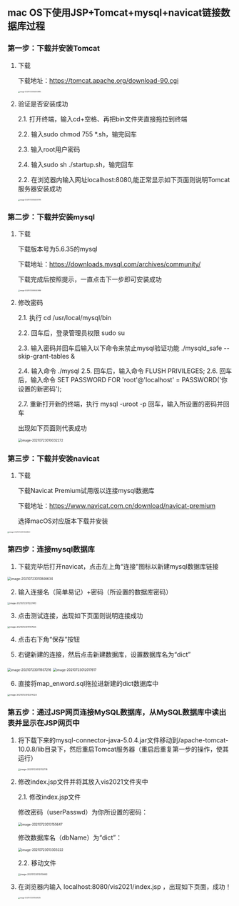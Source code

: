 ## mac OS下使用JSP+Tomcat+mysql+navicat链接数据库过程

### 第一步：下载并安装Tomcat

1. 下载

   下载地址：https://tomcat.apache.org/download-90.cgi

   <img src="/Users/serein/Library/Application Support/typora-user-images/image-20210723004050680.png" alt="image-20210723004050680" style="zoom: 25%;" />

2. 验证是否安装成功

   2.1. 打开终端，输入cd+空格、再把bin文件夹直接拖拉到终端

   2.2. 输入sudo chmod 755 *.sh，输完回车

   2.3. 输入root用户密码

   2.4. 输入sudo sh ./startup.sh，输完回车

   2.2. 在浏览器内输入网址localhost:8080,能正常显示如下页面则说明Tomcat服务器安装成功

   <img src="/Users/serein/Library/Application Support/typora-user-images/image-20210723004455790.png" alt="image-20210723004455790" style="zoom:25%;" />

   

### 第二步：下载并安装mysql

1. 下载

   下载版本号为5.6.35的mysql

   下载地址：https://downloads.mysql.com/archives/community/

   下载完成后按照提示，一直点击下一步即可安装成功

   <img src="/Users/serein/Library/Application Support/typora-user-images/image-20210723005020986.png" alt="image-20210723005020986" style="zoom:25%;" />

2. 修改密码

   2.1. 执行 cd /usr/local/mysql/bin

   2.2. 回车后，登录管理员权限 sudo su

   2.3. 输入密码并回车后输入以下命令来禁止mysql验证功能 ./mysqld_safe --skip-grant-tables &

   2.4. 输入命令 ./mysql
   2.5. 回车后，输入命令 FLUSH PRIVILEGES;
   2.6. 回车后，输入命令 SET PASSWORD FOR 'root'@'localhost' = PASSWORD('你设置的新密码');

   2.7. 重新打开新的终端，执行 mysql -uroot -p 回车，输入所设置的密码并回车

   出现如下页面则代表成功

   <img src="/Users/serein/Library/Application Support/typora-user-images/image-20210723010032272.png" alt="image-20210723010032272" style="zoom: 50%;" />

   

### 第三步：下载并安装navicat

1. 下载

   下载Navicat Premium试用版以连接mysql数据库

   下载地址：https://www.navicat.com.cn/download/navicat-premium

   选择macOS对应版本下载并安装

<img src="/Users/serein/Library/Application Support/typora-user-images/image-20210723010532840.png" alt="image-20210723010532840" style="zoom:25%;" />

### 第四步：连接mysql数据库

1. 下载完毕后打开navicat，点击左上角“连接”图标以新建mysql数据库链接

<img src="/Users/serein/Library/Application Support/typora-user-images/image-20210723010846634.png" alt="image-20210723010846634" style="zoom: 50%;" />

2. 输入连接名（简单易记）+密码（所设置的数据库密码）

<img src="/Users/serein/Library/Application Support/typora-user-images/image-20210723011227410.png" alt="image-20210723011227410" style="zoom:33%;" />

3. 点击测试连接，出现如下页面则说明连接成功

<img src="/Users/serein/Library/Application Support/typora-user-images/image-20210723011147555.png" alt="image-20210723011147555" style="zoom:33%;" />

4. 点击右下角“保存”按钮

5. 右键新建的连接，然后点击新建数据库，设置数据库名为“dict”

<img src="/Users/serein/Library/Application Support/typora-user-images/image-20210723011937216.png" alt="image-20210723011937216" style="zoom:50%;" />

<img src="/Users/serein/Library/Application Support/typora-user-images/image-20210723012017617.png" alt="image-20210723012017617" style="zoom: 50%;" />

6. 直接将map_enword.sql拖拉进新建的dict数据库中

<img src="/Users/serein/Library/Application Support/typora-user-images/image-20210723012214323.png" alt="image-20210723012214323" style="zoom:33%;" />



### 第五步：通过JSP网页连接MySQL数据库，从MySQL数据库中读出表并显示在JSP网页中

1. 将下载下来的mysql-connector-java-5.0.4.jar文件移动到/apache-tomcat-10.0.8/lib目录下，然后重启Tomcat服务器（重启后重复第一步的操作，使其运行）

   <img src="/Users/serein/Library/Application Support/typora-user-images/image-20210723012702778.png" alt="image-20210723012702778" style="zoom: 33%;" />

2. 修改index.jsp文件并将其放入vis2021文件夹中

   2.1. 修改index.jsp文件

   修改密码（userPasswd）为你所设置的密码：

   <img src="/Users/serein/Library/Application Support/typora-user-images/image-20210723013155647.png" alt="image-20210723013155647" style="zoom: 50%;" />

   修改数据库名（dbName）为“dict”：

   <img src="/Users/serein/Library/Application Support/typora-user-images/image-20210723013303222.png" alt="image-20210723013303222" style="zoom: 50%;" />

   2.2. 移动文件

   <img src="/Users/serein/Library/Application Support/typora-user-images/image-20210723013019482.png" alt="image-20210723013019482" style="zoom: 33%;" />

3. 在浏览器内输入 localhost:8080/vis2021/index.jsp ，出现如下页面，成功！

   <img src="/Users/serein/Library/Application Support/typora-user-images/image-20210723013549235.png" alt="image-20210723013549235" style="zoom: 25%;" />

   

